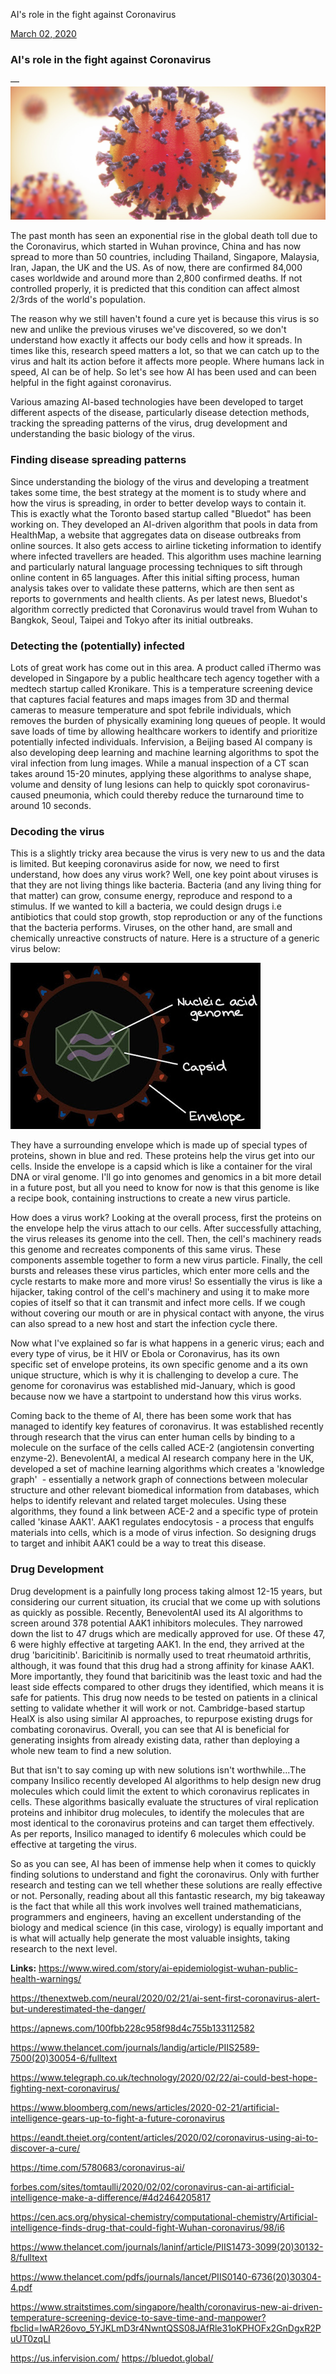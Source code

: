 AI's role in the fight against Coronavirus

[March 02, 2020](http://ml-and-me.blogspot.com/2020/03/ais-role-in-fight-against-coronavirus.html)

### AI's role in the fight against Coronavirus

—
![coronavirus-6-1400x592.jpg](../_resources/0c803b9ebae4bf125070f18b207caea5.jpg)

The past month has seen an exponential rise in the global death toll due to the Coronavirus, which started in Wuhan province, China and has now spread to more than 50 countries, including Thailand, Singapore, Malaysia, Iran, Japan, the UK and the US. As of now, there are confirmed 84,000 cases worldwide and around more than 2,800 confirmed deaths. If not controlled properly, it is predicted that this condition can affect almost 2/3rds of the world's population.

The reason why we still haven't found a cure yet is because this virus is so new and unlike the previous viruses we've discovered, so we don't understand how exactly it affects our body cells and how it spreads. In times like this, research speed matters a lot, so that we can catch up to the virus and halt its action before it affects more people. Where humans lack in speed, AI can be of help. So let's see how AI has been used and can been helpful in the fight against coronavirus.

Various amazing AI-based technologies have been developed to target different aspects of the disease, particularly disease detection methods, tracking the spreading patterns of the virus, drug development and understanding the basic biology of the virus.

### Finding disease spreading patterns

Since understanding the biology of the virus and developing a treatment takes some time, the best strategy at the moment is to study where and how the virus is spreading, in order to better develop ways to contain it. This is exactly what the Toronto based startup called "Bluedot" has been working on. They developed an AI-driven algorithm that pools in data from HealthMap, a website that aggregates data on disease outbreaks from online sources. It also gets access to airline ticketing information to identify where infected travellers are headed. This algorithm uses machine learning and particularly natural language processing techniques to sift through online content in 65 languages. After this initial sifting process, human analysis takes over to validate these patterns, which are then sent as reports to governments and health clients. As per latest news, Bluedot's algorithm correctly predicted that Coronavirus would travel from Wuhan to Bangkok, Seoul, Taipei and Tokyo after its initial outbreaks.

### Detecting the (potentially) infected

Lots of great work has come out in this area. A product called iThermo was developed in Singapore by a public healthcare tech agency together with a medtech startup called Kronikare. This is a temperature screening device that captures facial features and maps images from 3D and thermal cameras to measure temperature and spot febrile individuals, which removes the burden of physically examining long queues of people. It would save loads of time by allowing healthcare workers to identify and prioritize potentially infected individuals. Infervision, a Beijing based AI company is also developing deep learning and machine learning algorithms to spot the viral infection from lung images. While a manual inspection of a CT scan takes around 15-20 minutes, applying these algorithms to analyse shape, volume and density of lung lesions can help to quickly spot coronavirus-caused pneumonia, which could thereby reduce the turnaround time to around 10 seconds.

### Decoding the virus

This is a slightly tricky area because the virus is very new to us and the data is limited. But keeping coronavirus aside for now, we need to first understand, how does any virus work? Well, one key point about viruses is that they are not living things like bacteria. Bacteria (and any living thing for that matter) can grow, consume energy, reproduce and respond to a stimulus. If we wanted to kill a bacteria, we could design drugs i.e antibiotics that could stop growth, stop reproduction or any of the functions that the bacteria performs. Viruses, on the other hand, are small and chemically unreactive constructs of nature. Here is a structure of a generic virus below:

[![image+%282%29.jpg](../_resources/62e2d2ad04cb6eca65509e461bc51747.jpg)](https://1.bp.blogspot.com/-J0oBywObELs/Xlvd7Jj2_SI/AAAAAAAAMlY/asffqxZT8EwP5UujszuYI0PlA2kz6IJqgCLcBGAsYHQ/s1600/image%2B%25282%2529.jpg)

They have a surrounding envelope which is made up of special types of proteins, shown in blue and red. These proteins help the virus get into our cells. Inside the envelope is a capsid which is like a container for the viral DNA or viral genome. I'll go into genomes and genomics in a bit more detail in a future post, but all you need to know for now is that this genome is like a recipe book, containing instructions to create a new virus particle.

How does a virus work? Looking at the overall process, first the proteins on the envelope help the virus attach to our cells. After successfully attaching, the virus releases its genome into the cell. Then, the cell's machinery reads this genome and recreates components of this same virus. These components assemble together to form a new virus particle. Finally, the cell bursts and releases these virus particles, which enter more cells and the cycle restarts to make more and more virus! So essentially the virus is like a hijacker, taking control of the cell's machinery and using it to make more copies of itself so that it can transmit and infect more cells. If we cough without covering our mouth or are in physical contact with anyone, the virus can also spread to a new host and start the infection cycle there.

Now what I've explained so far is what happens in a generic virus; each and every type of virus, be it HIV or Ebola or Coronavirus, has its own specific set of envelope proteins, its own specific genome and a its own unique structure, which is why it is challenging to develop a cure. The genome for coronavirus was established mid-January, which is good because now we have a startpoint to understand how this virus works.

Coming back to the theme of AI, there has been some work that has managed to identify key features of coronavirus. It was established recently through research that the virus can enter human cells by binding to a molecule on the surface of the cells called ACE-2 (angiotensin converting enzyme-2). BenevolentAI, a medical AI research company here in the UK, developed a set of machine learning algorithms which creates a 'knowledge graph'  - essentially a network graph of connections between molecular structure and other relevant biomedical information from databases, which helps to identify relevant and related target molecules. Using these algorithms, they found a link between ACE-2 and a specific type of protein called 'kinase AAK1'. AAK1 regulates endocytosis - a process that engulfs materials into cells, which is a mode of virus infection. So designing drugs to target and inhibit AAK1 could be a way to treat this disease.

### Drug Development

Drug development is a painfully long process taking almost 12-15 years, but considering our current situation, its crucial that we come up with solutions as quickly as possible. Recently, BenevolentAI used its AI algorithms to screen around 378 potential AAK1 inhibitors molecules. They narrowed down the list to 47 drugs which are medically approved for use. Of these 47, 6 were highly effective at targeting AAK1. In the end, they arrived at the drug 'baricitinib'. Baricitinib is normally used to treat rheumatoid arthritis, although, it was found that this drug had a strong affinity for kinase AAK1. More importantly, they found that baricitinib was the least toxic and had the least side effects compared to other drugs they identified, which means it is safe for patients. This drug now needs to be tested on patients in a clinical setting to validate whether it will work or not. Cambridge-based startup HealX is also using similar AI approaches, to repurpose existing drugs for combating coronavirus. Overall, you can see that AI is beneficial for generating insights from already existing data, rather than deploying a whole new team to find a new solution.

But that isn't to say coming up with new solutions isn't worthwhile...The company Insilico recently developed AI algorithms to help design new drug molecules which could limit the extent to which coronavirus replicates in cells. These algorithms basically evaluate the structures of viral replication proteins and inhibitor drug molecules, to identify the molecules that are most identical to the coronavirus proteins and can target them effectively. As per reports, Insilico managed to identify 6 molecules which could be effective at targeting the virus.

So as you can see, AI has been of immense help when it comes to quickly finding solutions to understand and fight the coronavirus. Only with further research and testing can we tell whether these solutions are really effective or not. Personally, reading about all this fantastic research, my big takeaway is the fact that while all this work involves well trained mathematicians, programmers and engineers, having an excellent understanding of the biology and medical science (in this case, virology) is equally important and is what will actually help generate the most valuable insights, taking research to the next level.

**Links:**
https://www.wired.com/story/ai-epidemiologist-wuhan-public-health-warnings/

https://thenextweb.com/neural/2020/02/21/ai-sent-first-coronavirus-alert-but-underestimated-the-danger/

https://apnews.com/100fbb228c958f98d4c755b133112582

https://www.thelancet.com/journals/landig/article/PIIS2589-7500(20)30054-6/fulltext

https://www.telegraph.co.uk/technology/2020/02/22/ai-could-best-hope-fighting-next-coronavirus/

https://www.bloomberg.com/news/articles/2020-02-21/artificial-intelligence-gears-up-to-fight-a-future-coronavirus

https://eandt.theiet.org/content/articles/2020/02/coronavirus-using-ai-to-discover-a-cure/

https://time.com/5780683/coronavirus-ai/

[forbes.com/sites/tomtaulli/2020/02/02/coronavirus-can-ai-artificial-intelligence-make-a-difference/#4d2464205817](http://forbes.com/sites/tomtaulli/2020/02/02/coronavirus-can-ai-artificial-intelligence-make-a-difference/#4d2464205817)

https://cen.acs.org/physical-chemistry/computational-chemistry/Artificial-intelligence-finds-drug-that-could-fight-Wuhan-coronavirus/98/i6

https://www.thelancet.com/journals/laninf/article/PIIS1473-3099(20)30132-8/fulltext

https://www.thelancet.com/pdfs/journals/lancet/PIIS0140-6736(20)30304-4.pdf

https://www.straitstimes.com/singapore/health/coronavirus-new-ai-driven-temperature-screening-device-to-save-time-and-manpower?fbclid=IwAR26ovo_5YJKLmD3r4NwntQSS08JAfRle31oKPHOFx2GnDgxR2PuUT0zqLI

https://us.infervision.com/
https://bluedot.global/
